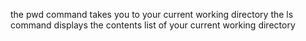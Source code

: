 the pwd command takes you to your current working directory
the ls command displays the contents list of your current working directory

